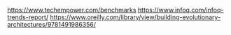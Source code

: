 https://www.techempower.com/benchmarks
https://www.infoq.com/infoq-trends-report/
https://www.oreilly.com/library/view/building-evolutionary-architectures/9781491986356/